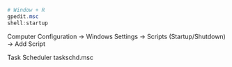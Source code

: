```powershell
# Window + R
gpedit.msc
shell:startup
```

Computer Configuration → Windows Settings → Scripts (Startup/Shutdown)
-> Add Script

Task Scheduler
taskschd.msc